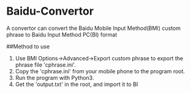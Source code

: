 # Baidu-Convertor

A convertor can convert the Baidu Mobile Input Method(BMI) custom phrase to Baidu Input Method PC(BI) format

##Method to use
1. Use BMI Options->Advanced->Export custom phrase to export the phrase file 'cphrase.ini'.
2. Copy the 'cphrase.ini' from your mobile phone to the program root.
3. Run the program with Python3.
4. Get the 'output.txt' in the root, and import it to BI
